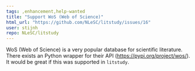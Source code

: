 ```yaml
---
tags: ,enhancement,help-wanted
title: "Support WoS (Web of Science)"
html_url: "https://github.com/NLeSC/litstudy/issues/16"
user: stijnh
repo: NLeSC/litstudy
---
```


WoS (Web of Science) is a very popular database for scientific literature. There exists an Python wrapper for their API (https://pypi.org/project/wos/). It would be great if this was supported in `litstudy`.